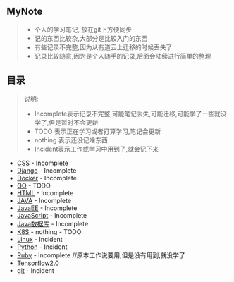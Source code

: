 ## MyNote
> - 个人的学习笔记, 放在git上方便同步
> - 记的东西比较杂,大部分是比较入门的东西
> - 有些记录不完整,因为从有道云上迁移的时候丢失了
> - 记录比较随意,因为是个人随手的记录,后面会陆续进行简单的整理


## 目录
> 说明:
> - Incomplete表示记录不完整,可能笔记丢失,可能迁移,可能学了一些就没学了,但是暂时不会更新
> - TODO 表示正在学习或者打算学习,笔记会更新
> - nothing 表示还没记啥东西
> - Incident表示工作或学习中用到了,就会记下来
- [CSS](https://github.com/Timerzz/Mynotes/tree/master/CSS) - Incomplete
- [Django](https://github.com/Timerzz/Mynotes/tree/master/Django) - Incomplete 
- [Docker](https://github.com/Timerzz/Mynotes/tree/master/Docker) - Incomplete
- [GO](https://github.com/Timerzz/Mynotes/tree/master/GO) -  TODO
- [HTML](https://github.com/Timerzz/Mynotes/tree/master/HTML)  -  Incomplete
- [JAVA](https://github.com/Timerzz/Mynotes/tree/master/JAVA) - Incomplete
- [JavaEE](https://github.com/Timerzz/Mynotes/tree/master/JavaEE) - Incomplete
- [JavaScript](https://github.com/Timerzz/Mynotes/tree/master/JavaScript) - Incomplete
- [Java数据库](https://github.com/Timerzz/Mynotes/tree/master/Java数据库) - Incomplete 
- [K8S](https://github.com/Timerzz/Mynotes/tree/master/K8S) - nothing  - TODO
- [Linux](https://github.com/Timerzz/Mynotes/tree/master/Linux)  - Incident
- [Python](https://github.com/Timerzz/Mynotes/tree/master/Python) - Incident
- [Ruby](https://github.com/Timerzz/Mynotes/tree/master/Ruby) - Incomplete   //原本工作说要用,但是没有用到,就没学了
- [Tensorflow2.0](https://github.com/Timerzz/Mynotes/tree/master/Tensorflow2.0)
- [git](https://github.com/Timerzz/Mynotes/tree/master/git) - Incident


